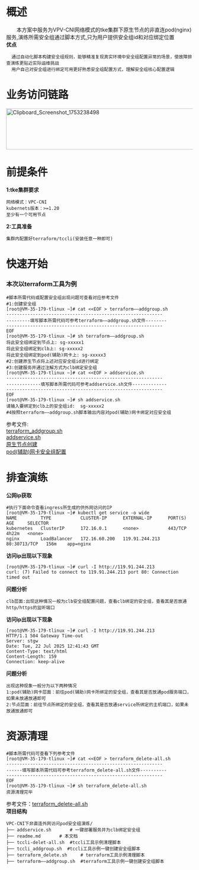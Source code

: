 # 概述
&emsp;&emsp;本方案中服务为VPV-CNI网络模式的tke集群下原生节点的非直连pod(nginx)服务,演练所需安全组通过脚本方式,只为用户提供安全组id和对应绑定位置<br>
**优点**
```
  通过自动化脚本构建安全组规则，能够精准复现真实环境中安全组配置异常的场景，使故障排查演练更贴近实际运维挑战
  用户自己对安全组进行绑定可用更好熟悉安全组配置方式，理解安全组核心配置逻辑
```
# 业务访问链路
[<img width="1081" height="111" alt="Clipboard_Screenshot_1753238498" src="https://github.com/user-attachments/assets/0beea214-56d3-4154-998a-18968f7e40f0" />](https://github.com/aliantli/sg_playbook_1/blob/5700ea493e2b7512ef198f190e0f7cbb3e6a192b/playbook/VPC-CNI%E4%B8%8B%E9%9D%9E%E7%9B%B4%E8%BF%9E%E5%A4%96%E7%BD%91%E8%AE%BF%E9%97%AEpod%E5%AE%89%E5%85%A8%E7%BB%84%E6%BC%94%E7%BB%83/image/flowchart_1.png)
# 前提条件
**1:tke集群要求**
```
网络模式：VPC-CNI
kubernets版本：>=1.20
至少有一个可用节点
```
**2:工具准备**
```
集群内配置好terraform/tccli(安装任意一种即可)
```
# 快速开始
### 本次以terraform工具为例

```
#脚本所需代码或配置安全组出现问题可查看对应参考文件
#1:创建安全组
[root@VM-35-179-tlinux ~]# cat <<EOF > terraform——addgroup.sh
-----------------------------------------------------------
---------填写脚本所需代码可参考terraform——addgroup.sh文件--------
-----------------------------------------------------------
EOF
[root@VM-35-179-tlinux ~]# sh terraform——addgroup.sh
将此安全组绑定到节点上: sg-xxxxx1
将此安全组绑定到clb上: sg-xxxxx2
将此安全组绑定到pod(辅助)网卡上: sg-xxxxx3
#2:创建原生节点将上述对应安全组id进行绑定
#3:创建服务并通过注解方式为clb绑定安全组
[root@VM-35-179-tlinux ~]# cat <<EOF > addservice.sh
-----------------------------------------------------------
-------------填写脚本所需代码可参考addservice.sh文件-------------
-----------------------------------------------------------
EOF
[root@VM-35-179-tlinux ~]# sh addservice.sh
请输入要绑定到clb上的安全组id:	sg-xxxxx2	
#4按照terraform——addgroup.sh脚本输出内容对pod(辅助)网卡绑定对应安全组
```
参考文件:<br>[terraform_addgroup.sh](https://github.com/aliantli/sg_playbook_1/blob/23e03ca41ee3d9d72063de282f02bb76477146a5/playbook/VPC-CNI%E4%B8%8B%E9%9D%9E%E7%9B%B4%E8%BF%9E%E5%A4%96%E7%BD%91%E8%AE%BF%E9%97%AEpod%E5%AE%89%E5%85%A8%E7%BB%84%E6%BC%94%E7%BB%83/c)<br>
[addservice.sh](https://github.com/aliantli/sg_playbook_1/blob/5ac7d518e42481bf563e288e8912280c3c64c713/playbook/VPC-CNI%E4%B8%8B%E9%9D%9E%E7%9B%B4%E8%BF%9E%E5%A4%96%E7%BD%91%E8%AE%BF%E9%97%AEpod%E5%AE%89%E5%85%A8%E7%BB%84%E6%BC%94%E7%BB%83/add%20service.sh)<br>
[原生节点创建](https://cloud.tencent.com/document/product/457/78198)<br>
[pod(辅助)网卡安全组配置](https://cloud.tencent.com/document/product/457/50360)
# 排查演练
**公网ip获取**
```
#执行下面命令查看ingress所生成的供外网访问的IP
[root@VM-35-179-tlinux ~]# kubectl get service -o wide
NAME         TYPE           CLUSTER-IP      EXTERNAL-IP      PORT(S)        AGE     SELECTOR
kubernetes   ClusterIP      172.16.0.1      <none>           443/TCP        4h22m   <none>
nginx        LoadBalancer   172.16.60.200   119.91.244.213   80:30713/TCP   156m    app=nginx
```
**访问ip出现以下现象**
```
[root@VM-35-179-tlinux ~]# curl -I http://119.91.244.213
curl: (7) Failed to connect to 119.91.244.213 port 80: Connection timed out
```
**问题分析**
```
clb层面:出现这种情况一般为clb安全组配置问题，查看clb绑定的安全组，查看其是否放通http/https的监听端口
```
**访问ip出现以下现象**
```
[root@VM-35-179-tlinux ~]# curl -I http://119.91.244.213
HTTP/1.1 504 Gateway Time-out
Server: stgw
Date: Tue, 22 Jul 2025 12:41:43 GMT
Content-Type: text/html
Content-Length: 159
Connection: keep-alive
```
**问题分析**
```
出现这种现象一般分为以下两种情况
1:pod(辅助)网卡层面：前往pod(辅助)网卡所绑定的安全组，查看其是否放通pod服务端口，如果未放通放通即可
2:节点层面：前往节点所绑定的安全组，查看其是否放通service所绑定的主机端口，如果未放通放通即可
```
# 资源清理
```
#脚本所需代码可查看下列参考文件
[root@VM-35-179-tlinux ~]# cat <<EOF > terraform_delete-all.sh
-----------------------------------------------------------
------填写脚本所需代码可参考terraform_delete-all.sh文件----------
-----------------------------------------------------------
EOF
[root@VM-35-179-tlinux ~]# sh terraform_delete-all.sh
资源清理完毕
```
参考文件：[terraform_delete-all.sh](https://github.com/aliantli/sg_playbook_1/blob/3dd794359187c885fc89f41336fe582e96e2cd91/playbook/VPC-CNI%E4%B8%8B%E9%9D%9E%E7%9B%B4%E8%BF%9E%E5%A4%96%E7%BD%91%E8%AE%BF%E9%97%AEpod%E5%AE%89%E5%85%A8%E7%BB%84%E6%BC%94%E7%BB%83/terraform-delete-all.sh)<br>
**项目结构**
```
VPC-CNI下非直连外网访问pod安全组演练/  
├── addservice.sh       # 一键部署服务并为clb绑定安全组 
├── readme.md       # 本文档
├── tccli-delet-all.sh  #tccli工具示例清理脚本
├── tccli_addgroup.sh  #tccli工具示例一键创建安全组脚本
├── terraform_delete.sh     # terraform工具示例清理脚本  
├── terraform——addgroup.sh  #terraform工具示例一键创建安全组脚本
```
